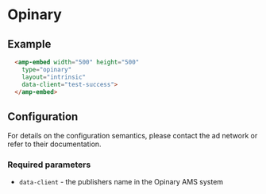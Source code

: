 <!---
Copyright 2019 The AMP HTML Authors. All Rights Reserved.

Licensed under the Apache License, Version 2.0 (the "License");
you may not use this file except in compliance with the License.
You may obtain a copy of the License at

      http://www.apache.org/licenses/LICENSE-2.0

Unless required by applicable law or agreed to in writing, software
distributed under the License is distributed on an "AS-IS" BASIS,
WITHOUT WARRANTIES OR CONDITIONS OF ANY KIND, either express or implied.
See the License for the specific language governing permissions and
limitations under the License.
-->

# Opinary

## Example

```html
  <amp-embed width="500" height="500" 
    type="opinary"
    layout="intrinsic"
    data-client="test-success">
  </amp-embed>
```

## Configuration

For details on the configuration semantics, please contact the ad network or refer to their documentation. 

### Required parameters

- `data-client` - the publishers name in the Opinary AMS system



